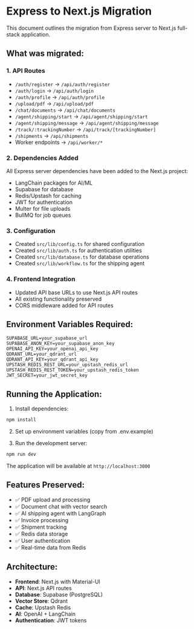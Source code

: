# Express to Next.js Migration

This document outlines the migration from Express server to Next.js full-stack application.

## What was migrated:

### 1. API Routes
- `/auth/register` → `/api/auth/register`
- `/auth/login` → `/api/auth/login`
- `/auth/profile` → `/api/auth/profile`
- `/upload/pdf` → `/api/upload/pdf`
- `/chat/documents` → `/api/chat/documents`
- `/agent/shipping/start` → `/api/agent/shipping/start`
- `/agent/shipping/message` → `/api/agent/shipping/message`
- `/track/:trackingNumber` → `/api/track/[trackingNumber]`
- `/shipments` → `/api/shipments`
- Worker endpoints → `/api/worker/*`

### 2. Dependencies Added
All Express server dependencies have been added to the Next.js project:
- LangChain packages for AI/ML
- Supabase for database
- Redis/Upstash for caching
- JWT for authentication
- Multer for file uploads
- BullMQ for job queues

### 3. Configuration
- Created `src/lib/config.ts` for shared configuration
- Created `src/lib/auth.ts` for authentication utilities
- Created `src/lib/database.ts` for database operations
- Created `src/lib/workflow.ts` for the shipping agent

### 4. Frontend Integration
- Updated API base URLs to use Next.js API routes
- All existing functionality preserved
- CORS middleware added for API routes

## Environment Variables Required:

```env
SUPABASE_URL=your_supabase_url
SUPABASE_ANON_KEY=your_supabase_anon_key
OPENAI_API_KEY=your_openai_api_key
QDRANT_URL=your_qdrant_url
QDRANT_API_KEY=your_qdrant_api_key
UPSTASH_REDIS_REST_URL=your_upstash_redis_url
UPSTASH_REDIS_REST_TOKEN=your_upstash_redis_token
JWT_SECRET=your_jwt_secret_key
```

## Running the Application:

1. Install dependencies:
```bash
npm install
```

2. Set up environment variables (copy from .env.example)

3. Run the development server:
```bash
npm run dev
```

The application will be available at `http://localhost:3000`

## Features Preserved:

- ✅ PDF upload and processing
- ✅ Document chat with vector search
- ✅ AI shipping agent with LangGraph
- ✅ Invoice processing
- ✅ Shipment tracking
- ✅ Redis data storage
- ✅ User authentication
- ✅ Real-time data from Redis

## Architecture:

- **Frontend**: Next.js with Material-UI
- **API**: Next.js API routes
- **Database**: Supabase (PostgreSQL)
- **Vector Store**: Qdrant
- **Cache**: Upstash Redis
- **AI**: OpenAI + LangChain
- **Authentication**: JWT tokens
